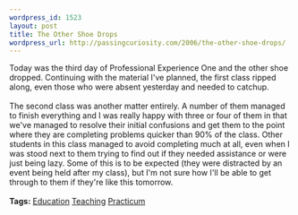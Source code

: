 ```yaml
--- 
wordpress_id: 1523
layout: post
title: The Other Shoe Drops
wordpress_url: http://passingcuriosity.com/2006/the-other-shoe-drops/
---
```

Today was the third day of <acronym>Professional Experience One</acronym> and the other shoe dropped. Continuing with the material I've planned, the first class ripped along, even those who were absent yesterday and needed to catchup. <br /><br />The second class was another matter entirely. A number of them managed to finish everything and I was <emph>really</emph> happy with three or four of them in that we've managed to resolve their initial confusions and get them to the point where they are completing problems quicker than 90% of the class. Other students in this class managed to avoid completing much at all, even when I was stood next to them trying to find out if they needed assistance or were just being lazy. Some of this is to be expected (they were distracted by an event being held after my class), but I'm not sure how I'll be able to get through to them if they're like this tomorrow.<br /><br /><span class="tags"><strong>Tags:</strong>  <a rel="tag" href="http://del.icio.us/thsutton/education">Education</a> <a rel="tag" href="http://del.icio.us/thsutton/teaching">Teaching</a> <a rel="tag" href="http://del.icio.us/thsutton/practicum">Practicum</a></span>
